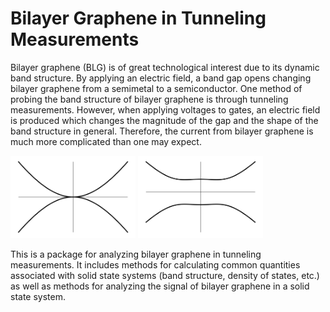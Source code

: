 # Bilayer Graphene in Tunneling Measurements

Bilayer graphene (BLG) is of great technological interest due to its dynamic band structure. By applying an electric field, a band gap opens changing bilayer graphene from a semimetal to a semiconductor. One method of probing the band structure of bilayer graphene is through tunneling measurements. However, when applying voltages to gates, an electric field is produced which changes the magnitude of the gap and the shape of the band structure in general. Therefore, the current from bilayer graphene is much more complicated than one may expect.

<img src=images/BandStructure/BasicParabolic.png width="200">
<img src=images/BandStructure/Gap.png width="200">

This is a package for analyzing bilayer graphene in tunneling measurements. It includes methods for calculating common quantities associated with solid state systems (band structure, density of states, etc.) as well as methods for analyzing the signal of bilayer graphene in a solid state system.